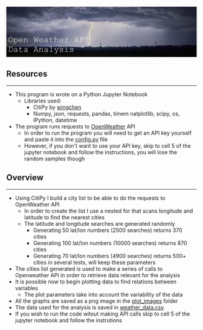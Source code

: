 ![Header](resources/header.jpg)

## Resources
______
- This program is wrote on a Python Jupyter Notebook
    - Libraries used:
        - CitiPy by [wingchen](https://pypi.org/project/citipy/#files)
        - Numpy, json, requests, pandas, timem natplotlib, scipy, os, IPython, datetime
- The program runs requests to [OpenWeather](https://openweathermap.org/) API
    - In order to run the program you will need to get an API key yourself and paste it into the [config.py](config.py) file
    - However, if you don't want to use your API key, skip to cell 5 of the jupyter notebook and follow the instructions, you will lose the random samples though


## Overview
_________
- Using CitiPy I build a city list to be able to do the requests to OpenWeather API
    - In order to create the list I use a nested for that scans longitude and latitude to find the nearest cities
    - The latitude and longitude searches are generated randomly
        - Generating 50 lat/lon numbers (2500 searches) returns 370 cities
        - Generating 100 lat/lon numbers (10000 searches) returns 870 cities
        - Generating 70 lat/lon numbers (4900 searches) returns 500+ cities in several tests, will keep these parameters
- The cities list generated is used to make a series of calls to Openweather API in order to retrieve data relevant for the analysis
- It is possible now to begin plotting data to find relations between variables
    - The plot parameters take into account the variability of the data
- All the graphs are saved as a png image in the [plot_images](plot_images) folder
- The data used for the analysis is saved in [weather_data.csv](resources/weather_data.csv)
- If you wish to run the code witout making API calls skip to cell 5 of the jupyter notebook and follow the instrutions